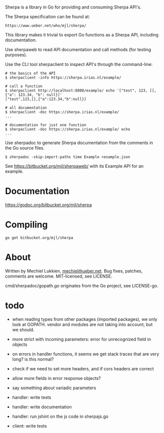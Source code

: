 Sherpa is a library in Go for providing and consuming Sherpa API's.

The Sherpa specification can be found at:

	https://www.ueber.net/who/mjl/sherpa/

This library makes it trivial to export Go functions as a Sherpa API, including documentation.

Use sherpaweb to read API documentation and call methods (for testing purposes).

Use the CLI tool sherpaclient to inspect API's through the command-line:

	# the basics of the API
	$ sherpaclient -info https://sherpa.irias.nl/example/

	# call a function
	$ sherpaclient http://localhost:8080/example/ echo '["test", 123, [], {"a": 123.34, "b": null}]'
	["test",123,[],{"a":123.34,"b":null}]

	# all documentation
	$ sherpaclient -doc https://sherpa.irias.nl/example/
	...

	# documentation for just one function
	$ sherpaclient -doc https://sherpa.irias.nl/example/ echo
	...

Use sherpadoc to generate Sherpa documentation from the comments in the Go source files.

	$ sherpadoc -skip-import-paths time Example >example.json

See https://bitbucket.org/mjl/sherpaweb/ with its Example API for an example.


# Documentation

https://godoc.org/bitbucket.org/mjl/sherpa

# Compiling

	go get bitbucket.org/mjl/sherpa

# About

Written by Mechiel Lukkien, mechiel@ueber.net. Bug fixes, patches, comments are welcome.
MIT-licensed, see LICENSE.

cmd/sherpadoc/gopath.go originates from the Go project, see LICENSE-go.


# todo

- when reading types from other packages (imported packages), we only look at GOPATH. vendor and modules are not taking into account, but we should.
- more strict with incoming parameters: error for unrecognized field in objects

- on errors in handler functions, it seems we get stack traces that are very long? is this normal?
- check if we need to set more headers, and if cors headers are correct
- allow more fields in error response objects?
- say something about variadic parameters

- handler: write tests
- handler: write documentation
- handler: run jshint on the js code in sherpajs.go

- client: write tests
